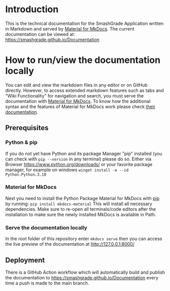 # Introduction
This is the technical documentation for the SmashGrade Application written in Markdown and served by [Material for MkDocs](https://squidfunk.github.io/mkdocs-material/). The current documentation can be viewed at: https://smashgrade.github.io/Documentation

# How to run/view the documentation locally
You can edit and view the markdown files in any editor or on GitHub directly. However, to access extended markdown features such as tabs and "Wiki Functionality" for navigation and search, you must serve the documentation with [Material for MkDocs](https://squidfunk.github.io/mkdocs-material/getting-started/). To know how the additional syntax and the features of Material for MkDocs work please check [their documentation](https://squidfunk.github.io/mkdocs-material/reference/).

## Prerequisites
### Python & pip
If you do not yet have Python and its package Manager "pip" installed (you can check with `pip --version` in any terminal) please do so. Either via Browser https://www.python.org/downloads/ or your favorite package manager, for example on windows `winget install -e --id Python.Python.3.10`

### Material for MkDocs
Next you need to install the Python Package Material for MkDocs with [pip](https://pip.pypa.io/en/stable/) by running: `pip install mkdocs-material` This will install all necessary dependencies. Make sure to re-open all terminals/code editors after the installation to make sure the newly installed MkDocs is available in Path.

### Serve the documentation locally
In the root folder of this repository enter `mkdocs serve` then you can access the live preview of the documentation at http://127.0.0.1:8000/ 


## Deployment
There is a GitHub Action workflow which will automatically build and publish the documentation to https://smashgrade.github.io/Documentation every time a push is made to the main branch.